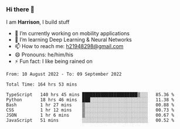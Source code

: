 ### Hi there 👋

I am **Harrison**, I build stuff 

<!--
**drogon98/drogon98** is a ✨ _special_ ✨ repository because its `README.md` (this file) appears on your GitHub profile.

Here are some ideas to get you started:

- 🔭 I’m currently working on ...
- 🌱 I’m currently learning ...
- 👯 I’m looking to collaborate on ...
- 🤔 I’m looking for help with ...
- 💬 Ask me about ...
- 📫 How to reach me: ...
- 😄 Pronouns: ...
- ⚡ Fun fact: ...
-->
<!--[![Anurag's GitHub stats](https://github-readme-stats.vercel.app/api?username=drogon98&theme=merko&show_icons=true)](https://github.com/anuraghazra/github-readme-stats)-->

- 🔭 I’m currently working on mobility applications
- 🌱 I’m learning Deep Learning & Neural Networks
- 📫 How to reach me: h21948298@gmail.com
- 😄 Pronouns: he/him/his
- ⚡ Fun fact: I like being rained on

<!--START_SECTION:waka-->

```text
From: 10 August 2022 - To: 09 September 2022

Total Time: 164 hrs 53 mins

TypeScript   140 hrs 45 mins █████████████████████▒░░░   85.36 %
Python       18 hrs 46 mins  ███░░░░░░░░░░░░░░░░░░░░░░   11.38 %
Bash         1 hr 27 mins    ▒░░░░░░░░░░░░░░░░░░░░░░░░   00.88 %
CSS          1 hr 12 mins    ▒░░░░░░░░░░░░░░░░░░░░░░░░   00.73 %
JSON         1 hr 6 mins     ▒░░░░░░░░░░░░░░░░░░░░░░░░   00.67 %
JavaScript   51 mins         ░░░░░░░░░░░░░░░░░░░░░░░░░   00.52 %
```

<!--END_SECTION:waka-->
